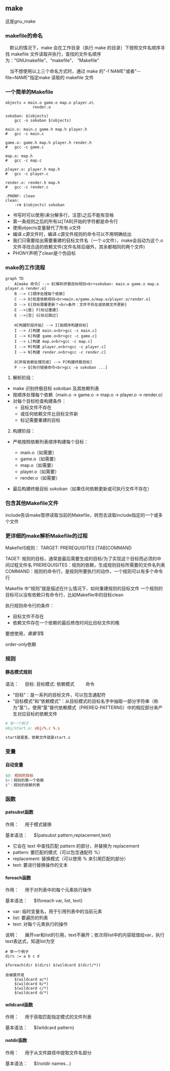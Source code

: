 ## make

这是gnu_make

### makefile的命名
&emsp;默认的情况下，make 会在工作目录（执行 make 的目录）下按照文件名顺序寻找
makefile 文件读取并执行，查找的文件名顺序为：“GNUmakefile”、“makefile”、
“Makefile”

&emsp;当不想使用以上三个命名方式时，通过 make 的"-f NAME"或者"--file=NAME"指定make 读取的 makefile 文件

### 一个简单的Makefile

```shell
objects = main.o game.o map.o player.o\
			render.o

sokoban: $(objects)
	gcc -o sokoban $(objects)

main.o: main.c game.h map.h player.h
#	gcc -c main.c

game.o: game.h map.h player.h render.h
#	gcc -c game.c

map.o: map.h
#	gcc -c map.c

player.o: player.h map.h
#	gcc -c player.c

render.o: render.h map.h
#	gcc -c render.c

.PHONY: clean
clean:
	-rm $(objects) sokoban
```

- 书写时可以使用\来分解多行，注意\之后不能有空格
- 第一条规则之后的所有以[TAB]开始的字符都是命令行
- 使用objects变量替代了所有.o文件
- 编译.c源文件时，编译.c源文件规则的命令可以不用明确给出
- 我们只需要给出需要重建的目标文件名（一个.o文件），make会自动为这个.o文件寻找合适的依赖文件(文件名除后缀外，其余都相同的两个文件)
- PHONY声明了clean是个伪目标

### make的工作流程
```mermaid
graph TD
    A[make 命令] --> B[解析终极目标规则<br>sokoban: main.o game.o map.o player.o render.o]
    B --> C[顺序处理每个依赖]
    C --> D[检查依赖规则<br>main.o/game.o/map.o/player.o/render.o]
    D --> E{目标需要更新？<br>条件：文件不存在或依赖文件更新}
    E -->|是| F[标记重建]
    E -->|否| G[标记跳过]
    
    H[构建阶段开始] --> I[按顺序构建目标]
    I --> J[构建 main.o<br>gcc -c main.c]
    I --> K[构建 game.o<br>gcc -c game.c]
    I --> L[构建 map.o<br>gcc -c map.c]
    I --> M[构建 player.o<br>gcc -c player.c]
    I --> N[构建 render.o<br>gcc -c render.c]
    
    O[所有依赖处理完成] --> P[构建终极目标]
    P --> Q[执行链接命令<br>gcc -o sokoban ...]
```
1. 解析阶段：
- make 识别终极目标 sokoban 及其依赖列表
- 按顺序处理每个依赖（main.o → game.o → map.o → player.o → render.o）
- 对每个目标检查构建条件：
    - 目标文件不存在
    - 或任何依赖文件比目标文件新
    - 标记需要重建的目标

2. 构建阶段：
- 严格按照依赖列表顺序构建每个目标：
    - main.o（如需要）
    - game.o（如需要）
    - map.o（如需要）
    - player.o（如需要）
    - render.o（如需要）

- 最后构建终极目标 sokoban（如果任何依赖更新或可执行文件不存在）

### 包含其他Makefile文件

include告诉make暂停读取当前的Makefile，转而去读取include指定的一个或多个文件

### 更详细的make解析Makefile的过程

MakefielS规则：
TARGET: PREREQUISITES
[TAB]COMMAND

TAGET: 规则的目标，通常是最后需要生成的目标/为了实现这个目标而必须的中间过程文件名
PREREQUISITES：规则的依赖，生成规则目标所需要的文件名列表
COMMAND：规则的命令行，是规则所要执行的动作，一个规则可以有多个命令行

Makefile 中“规则”就是描述在什么情况下、如何重建规则的目标文件
一个规则的目标可以没有依赖只有命令行，比如Makefile中的目标clean

执行规则命令行的条件：
- 目标文件不存在
- 依赖文件存在一个依赖的最后修改时间比目标文件的晚

要想使用$，需要写$$

order-only依赖

### 规则

#### 静态模式规则

语法：
&nbsp;&nbsp;&nbsp;&nbsp;目标: 目标模式: 依赖模式
&nbsp;&nbsp;&nbsp;&nbsp;&nbsp;&nbsp;&nbsp;&nbsp;命令
- “目标”：是一系列的目标文件，可以包含通配符
- “目标模式”和“依赖模式”：从目标模式的目标名字中抽取一部分字符串（称为“茎”）。使用“茎”替代依赖模式（PREREQ-PATTERNS）中的相应部分来产生对应目标的依赖文件

```Makefile
# 举一个例子
obj/start.o: obj/%.c %.s

start就是茎，依赖文件就是start.s
```

### 变量

#### 自动变量

```makefile
$@: 规则的目标
$<：规则的第一个依赖
$^：规则的依赖列表
```

### 函数

#### patsubst函数
作用：
&nbsp;&nbsp;&nbsp;&nbsp;用于模式替换

基本语法：
&nbsp;&nbsp;&nbsp;&nbsp;$(patsubst pattern,replacement,text)
- 它会在 text 中查找匹配 pattern 的部分，并替换为 replacement
- pattern: 要匹配的模式（可以包含通配符 %）
- replacement: 替换模式（可以使用 % 来引用匹配的部分）
- text: 要进行替换操作的文本

#### foreach函数
作用：
&nbsp;&nbsp;&nbsp;&nbsp;用于对列表中的每个元素执行操作

基本语法：
&nbsp;&nbsp;&nbsp;&nbsp;$(foreach var, list, text)
- var: 临时变量名，用于引用列表中的当前元素
- list: 要遍历的列表
- text: 对每个元素执行的操作

说明：
&nbsp;&nbsp;&nbsp;&nbsp;展开var和list的引用，text不展开；依次将list中的内容赋值给var，执行text表达式，知道list为空

```Makfile
# 举一个例子
dirs := a b c d

$foreach(dir $(dirs) $(wildcard $(dir)/*))

会被展开成
    $(wildcard a/*)
    $(wildcard b/*)
    $(wildcard c/*)
    $(wildcard d/*)
```

#### wildcard函数
作用：
&nbsp;&nbsp;&nbsp;&nbsp;用于获取匹配指定模式的文件列表

基本语法：
&nbsp;&nbsp;&nbsp;&nbsp;$(wildcard pattern)

#### notdir函数
作用：
&nbsp;&nbsp;&nbsp;&nbsp;用于从文件路径中提取文件名部分

基本语法：
&nbsp;&nbsp;&nbsp;&nbsp;$(notdir names...)
